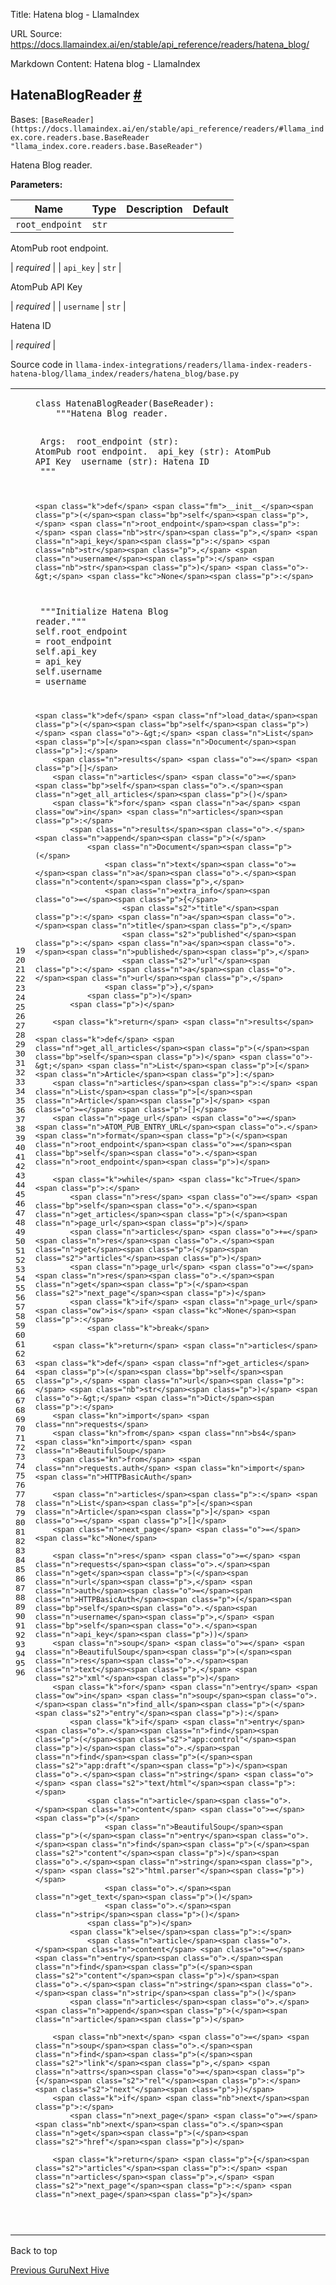 Title: Hatena blog - LlamaIndex

URL Source: https://docs.llamaindex.ai/en/stable/api_reference/readers/hatena_blog/

Markdown Content:
Hatena blog - LlamaIndex


HatenaBlogReader [#](https://docs.llamaindex.ai/en/stable/api_reference/readers/hatena_blog/#llama_index.readers.hatena_blog.HatenaBlogReader "Permanent link")
---------------------------------------------------------------------------------------------------------------------------------------------------------------

Bases: `[BaseReader](https://docs.llamaindex.ai/en/stable/api_reference/readers/#llama_index.core.readers.base.BaseReader "llama_index.core.readers.base.BaseReader")`

Hatena Blog reader.

**Parameters:**

| Name | Type | Description | Default |
| --- | --- | --- | --- |
| `root_endpoint` | `str` | 
AtomPub root endpoint.



 | _required_ |
| `api_key` | `str` | 

AtomPub API Key



 | _required_ |
| `username` | `str` | 

Hatena ID



 | _required_ |

Source code in `llama-index-integrations/readers/llama-index-readers-hatena-blog/llama_index/readers/hatena_blog/base.py`

<table class="highlighttable"><tbody><tr><td class="linenos"><div class="linenodiv"><pre><span></span><span class="normal">19</span>
<span class="normal">20</span>
<span class="normal">21</span>
<span class="normal">22</span>
<span class="normal">23</span>
<span class="normal">24</span>
<span class="normal">25</span>
<span class="normal">26</span>
<span class="normal">27</span>
<span class="normal">28</span>
<span class="normal">29</span>
<span class="normal">30</span>
<span class="normal">31</span>
<span class="normal">32</span>
<span class="normal">33</span>
<span class="normal">34</span>
<span class="normal">35</span>
<span class="normal">36</span>
<span class="normal">37</span>
<span class="normal">38</span>
<span class="normal">39</span>
<span class="normal">40</span>
<span class="normal">41</span>
<span class="normal">42</span>
<span class="normal">43</span>
<span class="normal">44</span>
<span class="normal">45</span>
<span class="normal">46</span>
<span class="normal">47</span>
<span class="normal">48</span>
<span class="normal">49</span>
<span class="normal">50</span>
<span class="normal">51</span>
<span class="normal">52</span>
<span class="normal">53</span>
<span class="normal">54</span>
<span class="normal">55</span>
<span class="normal">56</span>
<span class="normal">57</span>
<span class="normal">58</span>
<span class="normal">59</span>
<span class="normal">60</span>
<span class="normal">61</span>
<span class="normal">62</span>
<span class="normal">63</span>
<span class="normal">64</span>
<span class="normal">65</span>
<span class="normal">66</span>
<span class="normal">67</span>
<span class="normal">68</span>
<span class="normal">69</span>
<span class="normal">70</span>
<span class="normal">71</span>
<span class="normal">72</span>
<span class="normal">73</span>
<span class="normal">74</span>
<span class="normal">75</span>
<span class="normal">76</span>
<span class="normal">77</span>
<span class="normal">78</span>
<span class="normal">79</span>
<span class="normal">80</span>
<span class="normal">81</span>
<span class="normal">82</span>
<span class="normal">83</span>
<span class="normal">84</span>
<span class="normal">85</span>
<span class="normal">86</span>
<span class="normal">87</span>
<span class="normal">88</span>
<span class="normal">89</span>
<span class="normal">90</span>
<span class="normal">91</span>
<span class="normal">92</span>
<span class="normal">93</span>
<span class="normal">94</span>
<span class="normal">95</span>
<span class="normal">96</span></pre></div></td><td class="code"><div><pre><span></span><code><span class="k">class</span> <span class="nc">HatenaBlogReader</span><span class="p">(</span><span class="n">BaseReader</span><span class="p">):</span>
<span class="w">    </span><span class="sd">"""Hatena Blog reader.</span>

<span class="sd">    Args:</span>
<span class="sd">        root_endpoint (str): AtomPub root endpoint.</span>
<span class="sd">        api_key (str): AtomPub API Key</span>
<span class="sd">        username (str): Hatena ID</span>
<span class="sd">    """</span>

    <span class="k">def</span> <span class="fm">__init__</span><span class="p">(</span><span class="bp">self</span><span class="p">,</span> <span class="n">root_endpoint</span><span class="p">:</span> <span class="nb">str</span><span class="p">,</span> <span class="n">api_key</span><span class="p">:</span> <span class="nb">str</span><span class="p">,</span> <span class="n">username</span><span class="p">:</span> <span class="nb">str</span><span class="p">)</span> <span class="o">-&gt;</span> <span class="kc">None</span><span class="p">:</span>
<span class="w">        </span><span class="sd">"""Initialize Hatena Blog reader."""</span>
        <span class="bp">self</span><span class="o">.</span><span class="n">root_endpoint</span> <span class="o">=</span> <span class="n">root_endpoint</span>
        <span class="bp">self</span><span class="o">.</span><span class="n">api_key</span> <span class="o">=</span> <span class="n">api_key</span>
        <span class="bp">self</span><span class="o">.</span><span class="n">username</span> <span class="o">=</span> <span class="n">username</span>

    <span class="k">def</span> <span class="nf">load_data</span><span class="p">(</span><span class="bp">self</span><span class="p">)</span> <span class="o">-&gt;</span> <span class="n">List</span><span class="p">[</span><span class="n">Document</span><span class="p">]:</span>
        <span class="n">results</span> <span class="o">=</span> <span class="p">[]</span>
        <span class="n">articles</span> <span class="o">=</span> <span class="bp">self</span><span class="o">.</span><span class="n">get_all_articles</span><span class="p">()</span>
        <span class="k">for</span> <span class="n">a</span> <span class="ow">in</span> <span class="n">articles</span><span class="p">:</span>
            <span class="n">results</span><span class="o">.</span><span class="n">append</span><span class="p">(</span>
                <span class="n">Document</span><span class="p">(</span>
                    <span class="n">text</span><span class="o">=</span><span class="n">a</span><span class="o">.</span><span class="n">content</span><span class="p">,</span>
                    <span class="n">extra_info</span><span class="o">=</span><span class="p">{</span>
                        <span class="s2">"title"</span><span class="p">:</span> <span class="n">a</span><span class="o">.</span><span class="n">title</span><span class="p">,</span>
                        <span class="s2">"published"</span><span class="p">:</span> <span class="n">a</span><span class="o">.</span><span class="n">published</span><span class="p">,</span>
                        <span class="s2">"url"</span><span class="p">:</span> <span class="n">a</span><span class="o">.</span><span class="n">url</span><span class="p">,</span>
                    <span class="p">},</span>
                <span class="p">)</span>
            <span class="p">)</span>

        <span class="k">return</span> <span class="n">results</span>

    <span class="k">def</span> <span class="nf">get_all_articles</span><span class="p">(</span><span class="bp">self</span><span class="p">)</span> <span class="o">-&gt;</span> <span class="n">List</span><span class="p">[</span><span class="n">Article</span><span class="p">]:</span>
        <span class="n">articles</span><span class="p">:</span> <span class="n">List</span><span class="p">[</span><span class="n">Article</span><span class="p">]</span> <span class="o">=</span> <span class="p">[]</span>
        <span class="n">page_url</span> <span class="o">=</span> <span class="n">ATOM_PUB_ENTRY_URL</span><span class="o">.</span><span class="n">format</span><span class="p">(</span><span class="n">root_endpoint</span><span class="o">=</span><span class="bp">self</span><span class="o">.</span><span class="n">root_endpoint</span><span class="p">)</span>

        <span class="k">while</span> <span class="kc">True</span><span class="p">:</span>
            <span class="n">res</span> <span class="o">=</span> <span class="bp">self</span><span class="o">.</span><span class="n">get_articles</span><span class="p">(</span><span class="n">page_url</span><span class="p">)</span>
            <span class="n">articles</span> <span class="o">+=</span> <span class="n">res</span><span class="o">.</span><span class="n">get</span><span class="p">(</span><span class="s2">"articles"</span><span class="p">)</span>
            <span class="n">page_url</span> <span class="o">=</span> <span class="n">res</span><span class="o">.</span><span class="n">get</span><span class="p">(</span><span class="s2">"next_page"</span><span class="p">)</span>
            <span class="k">if</span> <span class="n">page_url</span> <span class="ow">is</span> <span class="kc">None</span><span class="p">:</span>
                <span class="k">break</span>

        <span class="k">return</span> <span class="n">articles</span>

    <span class="k">def</span> <span class="nf">get_articles</span><span class="p">(</span><span class="bp">self</span><span class="p">,</span> <span class="n">url</span><span class="p">:</span> <span class="nb">str</span><span class="p">)</span> <span class="o">-&gt;</span> <span class="n">Dict</span><span class="p">:</span>
        <span class="kn">import</span> <span class="nn">requests</span>
        <span class="kn">from</span> <span class="nn">bs4</span> <span class="kn">import</span> <span class="n">BeautifulSoup</span>
        <span class="kn">from</span> <span class="nn">requests.auth</span> <span class="kn">import</span> <span class="n">HTTPBasicAuth</span>

        <span class="n">articles</span><span class="p">:</span> <span class="n">List</span><span class="p">[</span><span class="n">Article</span><span class="p">]</span> <span class="o">=</span> <span class="p">[]</span>
        <span class="n">next_page</span> <span class="o">=</span> <span class="kc">None</span>

        <span class="n">res</span> <span class="o">=</span> <span class="n">requests</span><span class="o">.</span><span class="n">get</span><span class="p">(</span><span class="n">url</span><span class="p">,</span> <span class="n">auth</span><span class="o">=</span><span class="n">HTTPBasicAuth</span><span class="p">(</span><span class="bp">self</span><span class="o">.</span><span class="n">username</span><span class="p">,</span> <span class="bp">self</span><span class="o">.</span><span class="n">api_key</span><span class="p">))</span>
        <span class="n">soup</span> <span class="o">=</span> <span class="n">BeautifulSoup</span><span class="p">(</span><span class="n">res</span><span class="o">.</span><span class="n">text</span><span class="p">,</span> <span class="s2">"xml"</span><span class="p">)</span>
        <span class="k">for</span> <span class="n">entry</span> <span class="ow">in</span> <span class="n">soup</span><span class="o">.</span><span class="n">find_all</span><span class="p">(</span><span class="s2">"entry"</span><span class="p">):</span>
            <span class="k">if</span> <span class="n">entry</span><span class="o">.</span><span class="n">find</span><span class="p">(</span><span class="s2">"app:control"</span><span class="p">)</span><span class="o">.</span><span class="n">find</span><span class="p">(</span><span class="s2">"app:draft"</span><span class="p">)</span><span class="o">.</span><span class="n">string</span> <span class="o"></span> <span class="s2">"text/html"</span><span class="p">:</span>
                <span class="n">article</span><span class="o">.</span><span class="n">content</span> <span class="o">=</span> <span class="p">(</span>
                    <span class="n">BeautifulSoup</span><span class="p">(</span><span class="n">entry</span><span class="o">.</span><span class="n">find</span><span class="p">(</span><span class="s2">"content"</span><span class="p">)</span><span class="o">.</span><span class="n">string</span><span class="p">,</span> <span class="s2">"html.parser"</span><span class="p">)</span>
                    <span class="o">.</span><span class="n">get_text</span><span class="p">()</span>
                    <span class="o">.</span><span class="n">strip</span><span class="p">()</span>
                <span class="p">)</span>
            <span class="k">else</span><span class="p">:</span>
                <span class="n">article</span><span class="o">.</span><span class="n">content</span> <span class="o">=</span> <span class="n">entry</span><span class="o">.</span><span class="n">find</span><span class="p">(</span><span class="s2">"content"</span><span class="p">)</span><span class="o">.</span><span class="n">string</span><span class="o">.</span><span class="n">strip</span><span class="p">()</span>
            <span class="n">articles</span><span class="o">.</span><span class="n">append</span><span class="p">(</span><span class="n">article</span><span class="p">)</span>

        <span class="nb">next</span> <span class="o">=</span> <span class="n">soup</span><span class="o">.</span><span class="n">find</span><span class="p">(</span><span class="s2">"link"</span><span class="p">,</span> <span class="n">attrs</span><span class="o">=</span><span class="p">{</span><span class="s2">"rel"</span><span class="p">:</span> <span class="s2">"next"</span><span class="p">})</span>
        <span class="k">if</span> <span class="nb">next</span><span class="p">:</span>
            <span class="n">next_page</span> <span class="o">=</span> <span class="nb">next</span><span class="o">.</span><span class="n">get</span><span class="p">(</span><span class="s2">"href"</span><span class="p">)</span>

        <span class="k">return</span> <span class="p">{</span><span class="s2">"articles"</span><span class="p">:</span> <span class="n">articles</span><span class="p">,</span> <span class="s2">"next_page"</span><span class="p">:</span> <span class="n">next_page</span><span class="p">}</span>
</code></pre></div></td></tr></tbody></table>

Back to top

[Previous Guru](https://docs.llamaindex.ai/en/stable/api_reference/readers/guru/)[Next Hive](https://docs.llamaindex.ai/en/stable/api_reference/readers/hive/)
